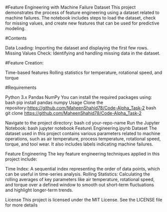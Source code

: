 #Feature Engineering with Machine Failure Dataset
This project demonstrates the process of feature engineering using a dataset related to machine failures. The notebook includes steps to load the dataset, check for missing values, and create new features that can be used for predictive modeling.

#Contents

Data Loading: Importing the dataset and displaying the first few rows.
Missing Values Check: Identifying and handling missing data in the dataset.

#Feature Creation:

Time-based features
Rolling statistics for temperature, rotational speed, and torque

#Requirements

Python 3.x
Pandas
NumPy
You can install the required packages using:
bash
pip install pandas numpy
Usage
Clone the repository:https://github.com/MaheenShahid78/Code-Alpha_Task-2
bash
git clone https://github.com/MaheenShahid78/Code-Alpha_Task-2

Navigate to the project directory:
bash
cd your-repo-name
Run the Jupyter Notebook:
bash
jupyter notebook Feature\ Engineering.ipynb
Dataset
The dataset used in this project contains various parameters related to machine operations, such as air temperature, process temperature, rotational speed, torque, and tool wear. It also includes labels indicating machine failures.

Feature Engineering
The key feature engineering techniques applied in this project include:

Time Index: A sequential index representing the order of data points, which can be useful in time-series analysis.
Rolling Statistics: Calculating the rolling averages of key parameters like air temperature, rotational speed, and torque over a defined window to smooth out short-term fluctuations and highlight longer-term trends.

License
This project is licensed under the MIT License. See the LICENSE file for more details
